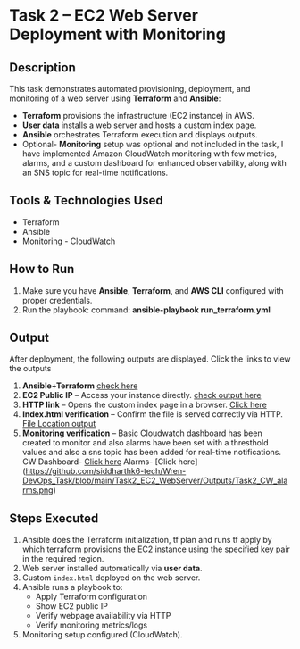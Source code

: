 # Task 2 – EC2 Web Server Deployment with Monitoring

## Description
This task demonstrates automated provisioning, deployment, and monitoring of a web server using **Terraform** and **Ansible**:

- **Terraform** provisions the infrastructure (EC2 instance) in AWS.
- **User data** installs a web server and hosts a custom index page.
- **Ansible** orchestrates Terraform execution and displays outputs.
- Optional- **Monitoring** setup was optional and not included in the task,  I have implemented Amazon CloudWatch monitoring with few  metrics, alarms, and a custom dashboard for enhanced observability, along with an SNS topic for real-time notifications.


## Tools & Technologies Used
- Terraform
- Ansible
- Monitoring - CloudWatch

## How to Run

1. Make sure you have **Ansible**, **Terraform**, and **AWS CLI** configured with proper credentials.
2. Run the playbook:
   command: **ansible-playbook run_terraform.yml**

## Output
After deployment, the following outputs are displayed. Click the links to view the outputs

1. **Ansible+Terraform** [check here](https://github.com/siddharthk6-tech/Wren-DevOps_Task/blob/main/Task2_EC2_WebServer/Outputs/Task2_output-Playbook_ran_tf.png)
2. **EC2 Public IP** – Access your instance directly. [check output here](https://github.com/siddharthk6-tech/Wren-DevOps_Task/blob/main/Task2_EC2_WebServer/Outputs/Task2_output-Playbook_ran_tf.png)
3. **HTTP link** – Opens the custom index page in a browser. [Click here](https://github.com/siddharthk6-tech/Wren-DevOps_Task/blob/main/Task2_EC2_WebServer/Outputs/Task2_hosted-web-page.png)
4. **Index.html verification** – Confirm the file is served correctly via HTTP. [File Location output](https://github.com/siddharthk6-tech/Wren-DevOps_Task/blob/main/Task2_EC2_WebServer/Outputs/Task2_index-file.png) 
5. **Monitoring verification** –  Basic Cloudwatch dashboard has been created to monitor and also alarms have been set with a thresthold values and also a sns topic has been added for real-time notifications. 
CW Dashboard- [Click here](https://github.com/siddharthk6-tech/Wren-DevOps_Task/blob/main/Task2_EC2_WebServer/Outputs/Task2_CW-Monitoring.png)
Alarms- [Click here] (https://github.com/siddharthk6-tech/Wren-DevOps_Task/blob/main/Task2_EC2_WebServer/Outputs/Task2_CW_alarms.png)

## Steps Executed
1. Ansible does the Terraform initialization, tf plan and runs tf apply by which terraform provisions the EC2 instance using the specified key pair in the required region.
2. Web server installed automatically via **user data**.
3. Custom `index.html` deployed on the web server.
4. Ansible runs a playbook to:
   - Apply Terraform configuration
   - Show EC2 public IP
   - Verify webpage availability via HTTP
   - Verify monitoring metrics/logs
5. Monitoring setup configured (CloudWatch).







